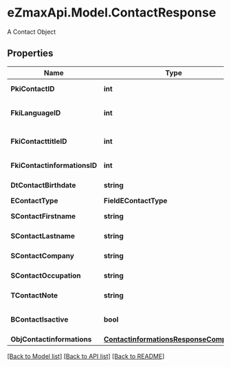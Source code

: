 # eZmaxApi.Model.ContactResponse
A Contact Object

## Properties

Name | Type | Description | Notes
------------ | ------------- | ------------- | -------------
**PkiContactID** | **int** | The unique ID of the Contact | 
**FkiLanguageID** | **int** | The unique ID of the Language.  Valid values:  |Value|Description| |-|-| |1|French| |2|English| | 
**FkiContacttitleID** | **int** | The unique ID of the Contacttitle.  Valid values:  |Value|Description| |-|-| |1|Ms.| |2|Mr.| |4|(Blank)| |5|Me (For Notaries)| | 
**FkiContactinformationsID** | **int** | The unique ID of the Contactinformations | 
**DtContactBirthdate** | **string** | The Birth Date of the contact | [optional] 
**EContactType** | **FieldEContactType** |  | 
**SContactFirstname** | **string** | The First name of the contact | 
**SContactLastname** | **string** | The Last name of the contact | 
**SContactCompany** | **string** | The Company name of the contact | [optional] 
**SContactOccupation** | **string** | The occupation of the Contact | [optional] 
**TContactNote** | **string** | The note of the Contact | [optional] 
**BContactIsactive** | **bool** | Whether the contact is active or not | 
**ObjContactinformations** | [**ContactinformationsResponseCompound**](ContactinformationsResponseCompound.md) |  | 

[[Back to Model list]](../README.md#documentation-for-models) [[Back to API list]](../README.md#documentation-for-api-endpoints) [[Back to README]](../README.md)

